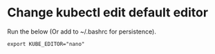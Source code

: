 # Change kubectl edit default editor

Run the below (Or add to ~/.bashrc for persistence).

```
export KUBE_EDITOR="nano"
```